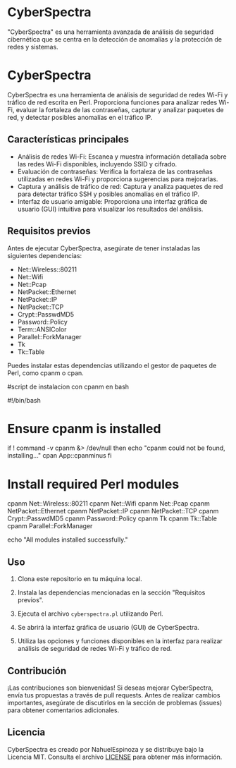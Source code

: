 # CyberSpectra
 "CyberSpectra" es una herramienta avanzada de análisis de seguridad cibernética que se centra en la detección de anomalías y la protección de redes y sistemas.
# CyberSpectra

CyberSpectra es una herramienta de análisis de seguridad de redes Wi-Fi y tráfico de red escrita en Perl. Proporciona funciones para analizar redes Wi-Fi, evaluar la fortaleza de las contraseñas, capturar y analizar paquetes de red, y detectar posibles anomalías en el tráfico IP.

## Características principales

- Análisis de redes Wi-Fi: Escanea y muestra información detallada sobre las redes Wi-Fi disponibles, incluyendo SSID y cifrado.
- Evaluación de contraseñas: Verifica la fortaleza de las contraseñas utilizadas en redes Wi-Fi y proporciona sugerencias para mejorarlas.
- Captura y análisis de tráfico de red: Captura y analiza paquetes de red para detectar tráfico SSH y posibles anomalías en el tráfico IP.
- Interfaz de usuario amigable: Proporciona una interfaz gráfica de usuario (GUI) intuitiva para visualizar los resultados del análisis.

## Requisitos previos

Antes de ejecutar CyberSpectra, asegúrate de tener instaladas las siguientes dependencias:

- Net::Wireless::80211
- Net::Wifi
- Net::Pcap
- NetPacket::Ethernet
- NetPacket::IP
- NetPacket::TCP
- Crypt::PasswdMD5
- Password::Policy
- Term::ANSIColor
- Parallel::ForkManager
- Tk
- Tk::Table

Puedes instalar estas dependencias utilizando el gestor de paquetes de Perl, como cpanm o cpan.

#script de instalacion con cpanm en bash

#!/bin/bash

# Ensure cpanm is installed
if ! command -v cpanm &> /dev/null
then
    echo "cpanm could not be found, installing..."
    cpan App::cpanminus
fi

# Install required Perl modules
cpanm Net::Wireless::80211
cpanm Net::Wifi
cpanm Net::Pcap
cpanm NetPacket::Ethernet
cpanm NetPacket::IP
cpanm NetPacket::TCP
cpanm Crypt::PasswdMD5
cpanm Password::Policy
cpanm Tk
cpanm Tk::Table
cpanm Parallel::ForkManager

echo "All modules installed successfully."


## Uso

1. Clona este repositorio en tu máquina local.
2. Instala las dependencias mencionadas en la sección "Requisitos previos".
3. Ejecuta el archivo `cyberspectra.pl` utilizando Perl.

4. Se abrirá la interfaz gráfica de usuario (GUI) de CyberSpectra.
5. Utiliza las opciones y funciones disponibles en la interfaz para realizar análisis de seguridad de redes Wi-Fi y tráfico de red.

## Contribución

¡Las contribuciones son bienvenidas! Si deseas mejorar CyberSpectra, envía tus propuestas a través de pull requests. Antes de realizar cambios importantes, asegúrate de discutirlos en la sección de problemas (issues) para obtener comentarios adicionales.

## Licencia

CyberSpectra es creado por NahuelEspinoza y se distribuye bajo la Licencia MIT. Consulta el archivo [LICENSE](LICENSE) para obtener más información.

